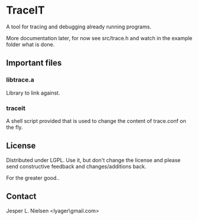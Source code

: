 
# TraceIT

A tool for tracing and debugging already running programs.

More documentation later, for now see src/trace.h and watch in the
example folder what is done.

##  Important files

### libtrace.a

Library to link against. 

### traceit

A shell script provided that is used to change the content of trace.conf on the fly.

## License

Distributed under LGPL. Use it, but don't change the license and please
send constructive feedback and changes/additions back.

For the greater good..

## Contact

Jesper L. Nielsen <lyager\gmail.com>

